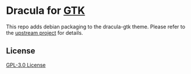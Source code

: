 # Dracula for [GTK](https://www.gtk.org/)

This repo adds debian packaging to the dracula-gtk theme.  Please refer to the [upstream project](https://github.com/dracula/gtk) for details.

## License

[GPL-3.0 License](./LICENSE)